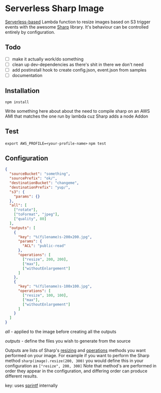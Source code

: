 # Serverless Sharp Image
[Serverless-based](https://www.github.com/serverless/serverless) Lambda function to resize images based on S3 trigger events with the awesome [Sharp](https://github.com/lovell/sharp) library. It's behaviour can be controlled entirely by configuration.

## Todo
- [ ] make it actually work/do something
- [ ] clean up dev-dependencies as there's shit in there we don't need
- [ ] add postinstall hook to create config.json, event.json from samples
- [ ] documentation

## Installation

`npm install`

Write something here about about the need to compile sharp on an AWS AMI that matches the one run by lambda cuz Sharp adds a node Addon

## Test

`export AWS_PROFILE=<your-profile-name>`
`npm test`

## Configuration

```json
{
  "sourceBucket": "something",
  "sourcePrefix": "ok/",
  "destinationBucket": "changeme",
  "destinationPrefix": "yup/",
  "s3": {
    "params": {}
  },
  "all": [
    ["rotate"],
    ["toFormat", "jpeg"],
    ["quality", 80]
  ],
  "outputs": [
    {
      "key": "%(filename)s-200x200.jpg",
      "params": {
        "ACL": "public-read"
      },
      "operations": [
        ["resize", 200, 200],
        ["max"],
        ["withoutEnlargement"]
      ]
    },
    {
      "key": "%(filename)s-100x100.jpg",
      "operations": [
        ["resize", 100, 100],
        ["max"],
        ["withoutEnlargement"]
      ]
    }
  ]
}

```

*all* - applied to the image before creating all the outputs

*outputs* - define the files you wish to generate from the source

Outputs are lists of Sharp's [resizing](http://sharp.readthedocs.io/en/stable/api/#resizing) and [operations](http://sharp.readthedocs.io/en/stable/api/#operations) methods you want performed on your image. For example if you want to perform the Sharp method `sharp(image).resize(200, 300)` you would define this in your configuration as `["resize", 200, 300]`
Note that method's are performed in order they appear in the configuration, and differing order can produce different results.

key: uses [sprintf](https://github.com/alexei/sprintf.js) internally
